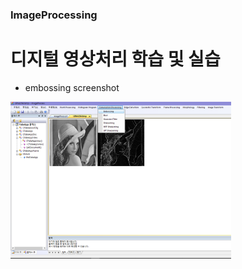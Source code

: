 ### ImageProcessing

# 디지털 영상처리 학습 및 실습

- embossing screenshot
<img src = "https://github.com/nhm0819/ImageProcessing/blob/master/images/screenshot1.png?raw=true" width="70%" height="70%">
